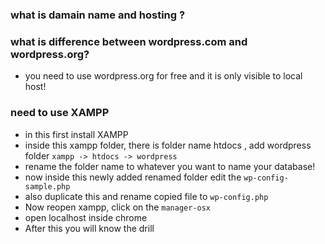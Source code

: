 ### what is damain name and hosting ?
### what is difference between wordpress.com and wordpress.org? 
- you need to use wordpress.org for free and it is only visible to local host!
### need to use XAMPP 
- in this first install XAMPP
- inside this xampp folder, there is folder name htdocs , add wordpress folder `xampp -> htdocs -> wordpress`
- rename the folder name to whatever you want to name your database!
- now inside this newly added renamed folder edit the `wp-config-sample.php`
- also duplicate this and rename copied file to `wp-config.php`
- Now reopen xampp, click on the `manager-osx`
- open localhost inside chrome
- After this you will know the drill
